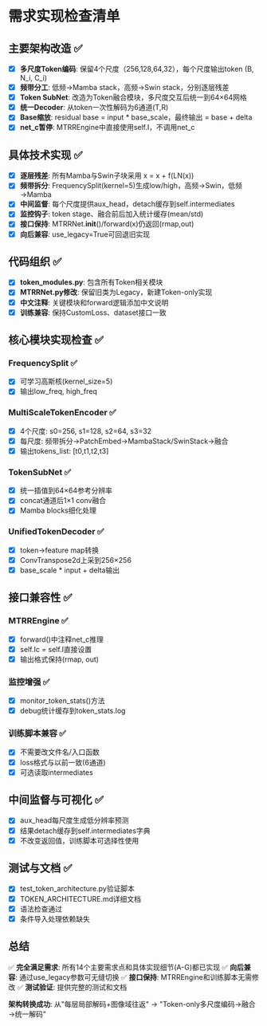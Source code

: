 # 需求实现检查清单

## 主要架构改造 ✅

- [x] **多尺度Token编码**: 保留4个尺度（256,128,64,32），每个尺度输出token (B, N_i, C_i)
- [x] **频带分工**: 低频→Mamba stack，高频→Swin stack，分别逐层残差
- [x] **Token SubNet**: 改造为Token融合模块，多尺度交互后统一到64×64网格
- [x] **统一Decoder**: 从token一次性解码为6通道(T,R)
- [x] **Base缩放**: residual base = input * base_scale，最终输出 = base + delta
- [x] **net_c暂停**: MTRREngine中直接使用self.I，不调用net_c

## 具体技术实现 ✅

- [x] **逐层残差**: 所有Mamba与Swin子块采用 x = x + f(LN(x))
- [x] **频带拆分**: FrequencySplit(kernel=5)生成low/high，高频→Swin，低频→Mamba
- [x] **中间监督**: 每个尺度提供aux_head，detach缓存到self.intermediates
- [x] **监控钩子**: token stage、融合前后加入统计缓存(mean/std)
- [x] **接口保持**: MTRRNet.__init__()/forward(x)仍返回(rmap,out)
- [x] **向后兼容**: use_legacy=True可回退旧实现

## 代码组织 ✅

- [x] **token_modules.py**: 包含所有Token相关模块
- [x] **MTRRNet.py修改**: 保留旧类为Legacy，新建Token-only实现
- [x] **中文注释**: 关键模块和forward逻辑添加中文说明
- [x] **训练兼容**: 保持CustomLoss、dataset接口一致

## 核心模块实现检查 ✅

### FrequencySplit ✅
- [x] 可学习高斯核(kernel_size=5)
- [x] 输出low_freq, high_freq

### MultiScaleTokenEncoder ✅  
- [x] 4个尺度: s0=256, s1=128, s2=64, s3=32
- [x] 每尺度: 频带拆分→PatchEmbed→MambaStack/SwinStack→融合
- [x] 输出tokens_list: [t0,t1,t2,t3]

### TokenSubNet ✅
- [x] 统一插值到64×64参考分辨率
- [x] concat通道后1×1 conv融合
- [x] Mamba blocks细化处理

### UnifiedTokenDecoder ✅
- [x] token→feature map转换
- [x] ConvTranspose2d上采到256×256
- [x] base_scale * input + delta输出

## 接口兼容性 ✅

### MTRREngine ✅
- [x] forward()中注释net_c推理
- [x] self.Ic = self.I直接设置
- [x] 输出格式保持(rmap, out)

### 监控增强 ✅
- [x] monitor_token_stats()方法
- [x] debug统计缓存到token_stats.log

### 训练脚本兼容 ✅
- [x] 不需要改文件名/入口函数
- [x] loss格式与以前一致(6通道)
- [x] 可选读取intermediates

## 中间监督与可视化 ✅

- [x] aux_head每尺度生成低分辨率预测
- [x] 结果detach缓存到self.intermediates字典
- [x] 不改变返回值，训练脚本可选择性使用

## 测试与文档 ✅

- [x] test_token_architecture.py验证脚本
- [x] TOKEN_ARCHITECTURE.md详细文档
- [x] 语法检查通过
- [x] 条件导入处理依赖缺失

## 总结

✅ **完全满足需求**: 所有14个主要需求点和具体实现细节(A-G)都已实现
✅ **向后兼容**: 通过use_legacy参数可无缝切换
✅ **接口保持**: MTRREngine和训练脚本无需修改
✅ **测试验证**: 提供完整的测试和文档

**架构转换成功**: 从"每层局部解码+图像域往返" → "Token-only多尺度编码→融合→统一解码"